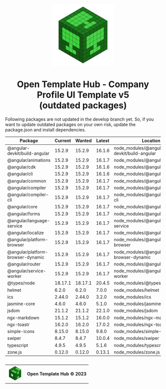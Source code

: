<p align="center">
  <a href="https://opentemplatehub.com">
    <img src="https://raw.githubusercontent.com/open-template-hub/open-template-hub.github.io/master/assets/logo/ui/web-ui-logo.png" alt="Logo" width=200>
  </a>
</p>


<h1 align="center">
Open Template Hub - Company Profile UI Template v5
  <br/>
(outdated packages)
</h1>

Following packages are not updated in the develop branch yet. So, if you want to update outdated packages on your own risk, update the package.json and install dependencies.

| Package | Current | Wanted | Latest | Location |
| --- | --- | --- | --- | --- |
| @angular-devkit/build-angular | 15.2.9 | 15.2.9 | 16.1.6 | node_modules/@angular-devkit/build-angular |
| @angular/animations | 15.2.9 | 15.2.9 | 16.1.7 | node_modules/@angular/animations |
| @angular/cdk | 15.2.9 | 15.2.9 | 16.1.6 | node_modules/@angular/cdk |
| @angular/cli | 15.2.9 | 15.2.9 | 16.1.6 | node_modules/@angular/cli |
| @angular/common | 15.2.9 | 15.2.9 | 16.1.7 | node_modules/@angular/common |
| @angular/compiler | 15.2.9 | 15.2.9 | 16.1.7 | node_modules/@angular/compiler |
| @angular/compiler-cli | 15.2.9 | 15.2.9 | 16.1.7 | node_modules/@angular/compiler-cli |
| @angular/core | 15.2.9 | 15.2.9 | 16.1.7 | node_modules/@angular/core |
| @angular/forms | 15.2.9 | 15.2.9 | 16.1.7 | node_modules/@angular/forms |
| @angular/language-service | 15.2.9 | 15.2.9 | 16.1.7 | node_modules/@angular/language-service |
| @angular/localize | 15.2.9 | 15.2.9 | 16.1.7 | node_modules/@angular/localize |
| @angular/platform-browser | 15.2.9 | 15.2.9 | 16.1.7 | node_modules/@angular/platform-browser |
| @angular/platform-browser-dynamic | 15.2.9 | 15.2.9 | 16.1.7 | node_modules/@angular/platform-browser-dynamic |
| @angular/router | 15.2.9 | 15.2.9 | 16.1.7 | node_modules/@angular/router |
| @angular/service-worker | 15.2.9 | 15.2.9 | 16.1.7 | node_modules/@angular/service-worker |
| @types/node | 18.17.1 | 18.17.1 | 20.4.5 | node_modules/@types/node |
| helmet | 6.2.0 | 6.2.0 | 7.0.0 | node_modules/helmet |
| ics | 2.44.0 | 2.44.0 | 3.2.0 | node_modules/ics |
| jasmine-core | 4.6.0 | 4.6.0 | 5.1.0 | node_modules/jasmine-core |
| jsdom | 21.1.2 | 21.1.2 | 22.1.0 | node_modules/jsdom |
| ngx-markdown | 15.1.2 | 15.1.2 | 16.0.0 | node_modules/ngx-markdown |
| ngx-toastr | 16.2.0 | 16.2.0 | 17.0.2 | node_modules/ngx-toastr |
| simple-icons | 8.15.0 | 8.15.0 | 9.8.0 | node_modules/simple-icons |
| swiper | 8.4.7 | 8.4.7 | 10.0.4 | node_modules/swiper |
| typescript | 4.9.5 | 4.9.5 | 5.1.6 | node_modules/typescript |
| zone.js | 0.12.0 | 0.12.0 | 0.13.1 | node_modules/zone.js |

<table align="right"><tr><td><a href="https://opentemplatehub.com"><img src="https://raw.githubusercontent.com/open-template-hub/open-template-hub.github.io/master/assets/logo/brand-logo.png" width="50px" alt="oth"/></a></td><td><b>Open Template Hub © 2023</b></td></tr></table>

